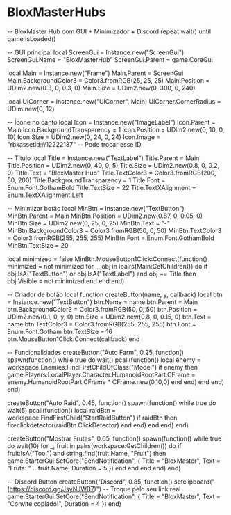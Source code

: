 # BloxMasterHubs
-- BloxMaster Hub com GUI + Minimizador + Discord
repeat wait() until game:IsLoaded()

-- GUI principal
local ScreenGui = Instance.new("ScreenGui")
ScreenGui.Name = "BloxMasterHub"
ScreenGui.Parent = game.CoreGui

local Main = Instance.new("Frame")
Main.Parent = ScreenGui
Main.BackgroundColor3 = Color3.fromRGB(25, 25, 25)
Main.Position = UDim2.new(0.3, 0, 0.3, 0)
Main.Size = UDim2.new(0, 300, 0, 240)

local UICorner = Instance.new("UICorner", Main)
UICorner.CornerRadius = UDim.new(0, 12)

-- Ícone no canto
local Icon = Instance.new("ImageLabel")
Icon.Parent = Main
Icon.BackgroundTransparency = 1
Icon.Position = UDim2.new(0, 10, 0, 10)
Icon.Size = UDim2.new(0, 24, 0, 24)
Icon.Image = "rbxassetid://12222187" -- Pode trocar esse ID

-- Título
local Title = Instance.new("TextLabel")
Title.Parent = Main
Title.Position = UDim2.new(0, 40, 0, 5)
Title.Size = UDim2.new(0.8, 0, 0.2, 0)
Title.Text = "BloxMaster Hub"
Title.TextColor3 = Color3.fromRGB(200, 50, 200)
Title.BackgroundTransparency = 1
Title.Font = Enum.Font.GothamBold
Title.TextSize = 22
Title.TextXAlignment = Enum.TextXAlignment.Left

-- Minimizar botão
local MinBtn = Instance.new("TextButton")
MinBtn.Parent = Main
MinBtn.Position = UDim2.new(0.87, 0, 0.05, 0)
MinBtn.Size = UDim2.new(0, 25, 0, 25)
MinBtn.Text = "-"
MinBtn.BackgroundColor3 = Color3.fromRGB(50, 0, 50)
MinBtn.TextColor3 = Color3.fromRGB(255, 255, 255)
MinBtn.Font = Enum.Font.GothamBold
MinBtn.TextSize = 20

local minimized = false
MinBtn.MouseButton1Click:Connect(function()
    minimized = not minimized
    for _, obj in ipairs(Main:GetChildren()) do
        if obj:IsA("TextButton") or obj:IsA("TextLabel") and obj ~= Title then
            obj.Visible = not minimized
        end
    end
end)

-- Criador de botão
local function createButton(name, y, callback)
    local btn = Instance.new("TextButton")
    btn.Name = name
    btn.Parent = Main
    btn.BackgroundColor3 = Color3.fromRGB(50, 0, 50)
    btn.Position = UDim2.new(0.1, 0, y, 0)
    btn.Size = UDim2.new(0.8, 0, 0.15, 0)
    btn.Text = name
    btn.TextColor3 = Color3.fromRGB(255, 255, 255)
    btn.Font = Enum.Font.Gotham
    btn.TextSize = 16
    btn.MouseButton1Click:Connect(callback)
end

-- Funcionalidades
createButton("Auto Farm", 0.25, function()
    spawn(function()
        while true do wait()
            pcall(function()
                local enemy = workspace.Enemies:FindFirstChildOfClass("Model")
                if enemy then
                    game.Players.LocalPlayer.Character.HumanoidRootPart.CFrame = enemy.HumanoidRootPart.CFrame * CFrame.new(0,10,0)
                end
            end)
        end
    end)
end)

createButton("Auto Raid", 0.45, function()
    spawn(function()
        while true do wait(5)
            pcall(function()
                local raidBtn = workspace:FindFirstChild("StartRaidButton")
                if raidBtn then
                    fireclickdetector(raidBtn.ClickDetector)
                end
            end)
        end
    end)
end)

createButton("Mostrar Frutas", 0.65, function()
    spawn(function()
        while true do wait(10)
            for _, fruit in pairs(workspace:GetChildren()) do
                if fruit:IsA("Tool") and string.find(fruit.Name, "Fruit") then
                    game.StarterGui:SetCore("SendNotification", {
                        Title = "BloxMaster",
                        Text = "Fruta: " .. fruit.Name,
                        Duration = 5
                    })
                end
            end
        end
    end)
end)

-- Discord Button
createButton("Discord", 0.85, function()
    setclipboard("(https://discord.gg/JsyNJWB7)") -- Troque pelo seu link real
    game.StarterGui:SetCore("SendNotification", {
        Title = "BloxMaster",
        Text = "Convite copiado!",
        Duration = 4
    })
end)
